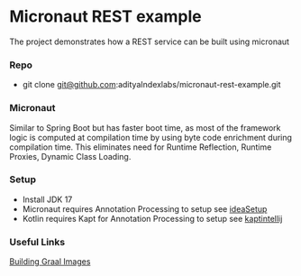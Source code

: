 # Micronaut REST example

The project demonstrates how a REST service can be built using micronaut

### Repo
- git clone git@github.com:adityaIndexlabs/micronaut-rest-example.git    

### Micronaut
Similar to Spring Boot but has faster boot time, as most of the framework logic is computed at compilation time by using byte code enrichment during compilation time. This 
eliminates need for Runtime Reflection, Runtime Proxies, Dynamic Class Loading.

### Setup
- Install JDK 17
- Micronaut requires Annotation Processing to setup see [ideaSetup](https://docs.micronaut.io/latest/guide/#ideaSetup) 
- Kotlin requires Kapt for Annotation Processing to setup see   [kaptintellij](https://docs.micronaut.io/latest/guide/#kaptintellij)

### Useful Links

[Building Graal Images](https://guides.micronaut.io/latest/micronaut-creating-first-graal-app.html)
